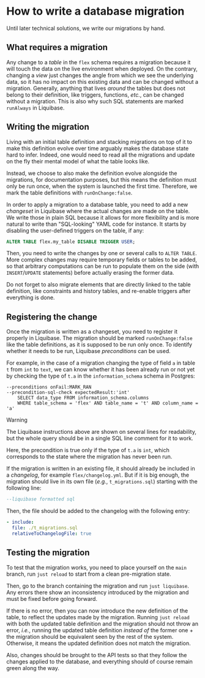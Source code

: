 # How to write a database migration

Until later technical solutions, we write our migrations by hand.

## What requires a migration

Any change to a _table_ in the `flex` schema requires a migration because it
will touch the data on the live environment when deployed.
On the contrary, changing a _view_ just changes the angle from which we see the
underlying data, so it has no impact on this existing data and can be changed
without a migration.
Generally, anything that lives _around_ the tables but does not belong to their
definition, like triggers, functions, _etc._, can be changed without a
migration.
This is also why such SQL statements are marked `runAlways` in Liquibase.

## Writing the migration

Living with an initial table definition and stacking migrations on top of it to
make this definition evolve over time arguably makes the database state hard to
infer.
Indeed, one would need to read all the migrations and update on the fly their
mental model of what the table looks like.

Instead, we choose to also make the definition evolve alongside the migrations,
for documentation purposes, but this means the definition must only be run once,
when the system is launched the first time.
Therefore, we mark the table definitions with `runOnChange:false`.

In order to apply a migration to a database table, you need to add a new
_changeset_ in Liquibase where the actual changes are made on the table.
We write those in plain SQL because it allows for more flexibility and is more
natural to write than "SQL-looking" YAML code for instance.
It starts by disabling the user-defined triggers on the table, if any:

```sql
ALTER TABLE flex.my_table DISABLE TRIGGER USER;
```

Then, you need to write the changes by one or several calls to `ALTER TABLE`.
More complex changes may require temporary fields or tables to be added, so that
arbitrary computations can be run to populate them on the side
(with `INSERT`/`UPDATE` statements) before actually erasing the former data.

Do not forget to also migrate elements that are directly linked to the table
definition, like constraints and history tables, and re-enable triggers after
everything is done.

## Registering the change

Once the migration is written as a changeset, you need to register it properly
in Liquibase.
The migration should be marked `runOnChange:false` like the table definitions,
as it is supposed to be run only once.
To identify whether it needs to be run, Liquibase _preconditions_ can be used.

For example, in the case of a migration changing the type of field `a` in table
`t` from `int` to `text`, we can know whether it has been already run or not yet
by checking the type of `t.a` in the `information_schema` schema in Postgres:

```text
--preconditions onFail:MARK_RAN
--precondition-sql-check expectedResult:'int'
    SELECT data_type FROM information_schema.columns
    WHERE table_schema = 'flex' AND table_name = 't' AND column_name = 'a'
```

> [!WARNING]
> The Liquibase instructions above are shown on several lines for readability,
> but the whole query should be in a single SQL line comment for it to work.

Here, the precondition is true only if the type of `t.a` is `int`, which
corresponds to the state where the migration has never been run.

If the migration is written in an existing file, it should already be included
in a _changelog_, for example `flex/changelog.yml`.
But if it is big enough, the migration should live in its own file (_e.g._,
`t_migrations.sql`) starting with the following line:

```sql
--liquibase formatted sql
```

Then, the file should be added to the changelog with the following entry:

```yaml
- include:
  file: ./t_migrations.sql
  relativeToChangelogFile: true
```

## Testing the migration

To test that the migration works, you need to place yourself on the `main`
branch, run `just reload` to start from a clean pre-migration state.

Then, go to the branch containing the migration and run `just liquibase`.
Any errors there show an inconsistency introduced by the migration and must be
fixed before going forward.

If there is no error, then you can now introduce the new definition of the
table, to reflect the updates made by the migration.
Running `just reload` with both the updated table definition and the migration
should not throw an error, _i.e._, running the updated table definition
_instead of_ the former one + the migration should be equivalent seen by the
rest of the system.
Otherwise, it means the updated definition does not match the migration.

Also, changes should be brought to the API tests so that they follow the changes
applied to the database, and everything should of course remain green along the
way.
